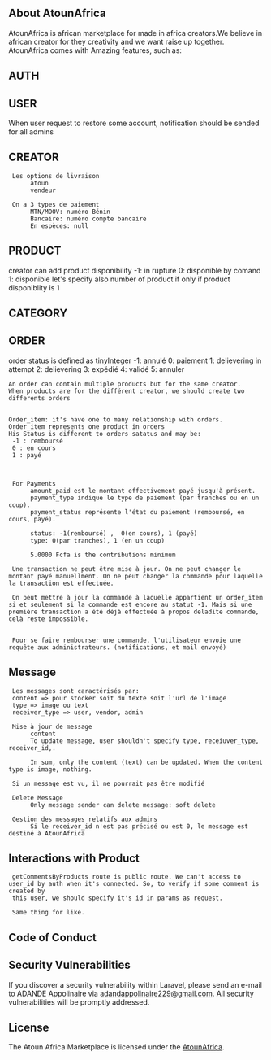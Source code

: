 ## About AtounAfrica

AtounAfrica is african marketplace for made in africa creators.We believe in african creator for they creativity and we want raise up together. AtounAfrica comes with Amazing features, such as:


## AUTH



## USER

When user request to restore some account, notification should be sended for all admins



## CREATOR
     Les options de livraison
          atoun 
          vendeur 

     On a 3 types de paiement
          MTN/MOOV: numéro Bénin
          Bancaire: numéro compte bancaire
          En espèces: null


## PRODUCT
creator can add product disponibility
    -1: in rupture
     0: disponible by comand
     1: disponible
     let's specify also number of product if only if product disponiblity is 1




## CATEGORY




## ORDER
order status is defined as tinyInteger
   -1: annulé 
    0: paiement
    1: delievering in attempt
    2: delievering
    3: expédié
    4: validé
    5: annuler

    An order can contain multiple products but for the same creator. 
    When products are for the différent creator, we should create two differents orders


    Order_item: it's have one to many relationship with orders. 
    Order_item represents one product in orders
    His Status is different to orders satatus and may be:
     -1 : remboursé
     0 : en cours
     1 : payé



     For Payments
          amount_paid est le montant effectivement payé jusqu'à présent.
          payment_type indique le type de paiement (par tranches ou en un coup).
          payment_status représente l'état du paiement (remboursé, en cours, payé).

          status: -1(remboursé) ,  0(en cours), 1 (payé)
          type: 0(par tranches), 1 (en un coup)

          5.0000 Fcfa is the contributions minimum

     Une transaction ne peut être mise à jour. On ne peut changer le montant payé manuellment. On ne peut changer la commande pour laquelle la transaction est effectuée.

     On peut mettre à jour la commande à laquelle appartient un order_item si et seulement si la commande est encore au statut -1. Mais si une première transaction a été déjà effectuée à propos deladite commande, celà reste impossible.


     Pour se faire rembourser une commande, l'utilisateur envoie une requête aux administrateurs. (notifications, et mail envoyé)


## Message
     Les messages sont caractérisés par: 
     content => pour stocker soit du texte soit l'url de l'image
     type => image ou text
     receiver_type => user, vendor, admin

     Mise à jour de message
          content
          To update message, user shouldn't specify type, receiuver_type, receiver_id,.

          In sum, only the content (text) can be updated. When the content type is image, nothing.
     
     Si un message est vu, il ne pourrait pas être modifié
     
     Delete Message
          Only message sender can delete message: soft delete

     Gestion des messages relatifs aux admins
          Si le receiver_id n'est pas précisé ou est 0, le message est destiné à AtounAfrica



## Interactions with Product

     getCommentsByProducts route is public route. We can't access to user_id by auth when it's connected. So, to verify if some comment is created by 
     this user, we should specify it's id in params as request.

     Same thing for like.



## Code of Conduct



## Security Vulnerabilities

If you discover a security vulnerability within Laravel, please send an e-mail to ADANDE Appolinaire via [adandappolinaire229@gmail.com](adandappolinaire229@gmail.com). All security vulnerabilities will be promptly addressed.


## License

The Atoun Africa Marketplace is  licensed under the [AtounAfrica]().
